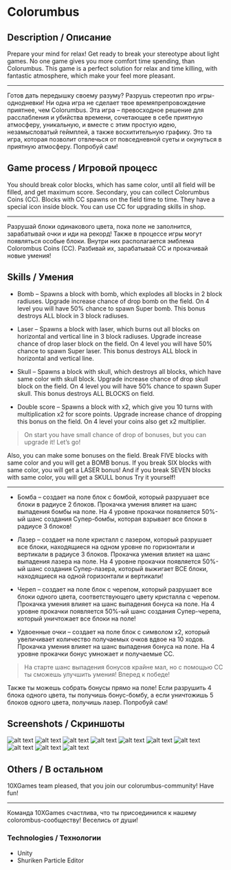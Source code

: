 # Colorumbus
## Description / Описание

Prepare your mind for relax! Get ready to break your stereotype about light games. No one game gives you more comfort time spending, than Colorumbus. This game is a perfect solution for relax and time killing, with fantastic atmosphere, which make your feel more pleasant.

---

Готов дать передышку своему разуму? Разрушь стереотип про игры-однодневки! Ни одна игра не сделает твое времяпрепровождение приятнее, чем Colorumbus. Эта игра – превосходное решение для расслабления и убийства времени, сочетающее в себе приятную атмосферу, уникальную, и вместе с этим простую идею, незамысловатый геймплей, а также восхитительную графику. Это та игра, которая позволит отвлечься от повседневной суеты и окунуться в приятную атмосферу. Попробуй сам!

## Game process / Игровой процесс

You should break color blocks, which has same color, until all field will be filled, and get maximum score. Secondary, you can collect Colorumbus Coins (CC). Blocks with CC spawns on the field time to time. They have a special icon inside block. You can use CC for upgrading skills in shop.

---

Разрушай блоки одинакового цвета, пока поле не заполнится, зарабатывай очки и иди на рекорд! Также в процессе игры могут появляться особые блоки. Внутри них располагается эмблема Colorombus Coins (CC). Разбивай их, зарабатывай CC и прокачивай новые умения!

## Skills / Умения

* Bomb – Spawns a block with bomb, which explodes all blocks in 2 block radiuses. Upgrade increase chance of drop bomb on the field. On 4 level you will have 50% chance to spawn Super bomb. This bonus destroys ALL block in 3 block radiuses.

* Laser – Spawns a block with laser, which burns out all blocks on horizontal and vertical line in 3 block radiuses. Upgrade increase chance of drop laser block on the field. On 4 level you will have 50% chance to spawn Super laser. This bonus destroys ALL block in horizontal and vertical line.

* Skull – Spawns a block with skull, which destroys all blocks, which have same color with skull block. Upgrade increase chance of drop skull block on the field. On 4 level you will have 50% chance to spawn Super skull. This bonus destroys ALL BLOCKS on field.

* Double score – Spawns a block with x2, which give you 10 turns with multiplication x2 for score points. Upgrade increase chance of dropping this bonus on the field. On 4 level your coins also get x2 multiplier.

> On start you have small chance of drop of bonuses, but you can upgrade it! Let’s go!

<aside class="success">
Also, you can make some bonuses on the field. Break FIVE blocks with same color and you will get a BOMB bonus. If you break SIX blocks with same color, you will get a LASER bonus! And if you break SEVEN blocks with same color, you will get a SKULL bonus Try it yourself!
</aside>

---

* Бомба – создает на поле блок с бомбой, который разрушает все блоки в радиусе 2 блоков. Прокачка умения влияет на шанс выпадения бомбы на поле. На 4 уровне прокачки появляется 50%-ый шанс создания Супер-бомбы, которая взрывает все блоки в радиусе 3 блоков!

* Лазер – создает на поле кристалл с лазером, который разрушает все блоки, находящиеся на одном уровне по горизонтали и вертикали в радиусе 3 блоков. Прокачка умения влияет на шанс выпадения лазера на поле. На 4 уровне прокачки появляется 50%-ый шанс создания Супер-лазера, который выжигает ВСЕ блоки, находящиеся на одной горизонтали и вертикали!

* Череп – создает на поле блок с черепом, который разрушает все блоки одного цвета, соответствующего цвету кристалла с черепом. Прокачка умения влияет на шанс выпадения бонуса на поле. На 4 уровне прокачки появляется 50%-ый шанс создания Супер-черепа, который уничтожает все блоки на поле!

* Удвоенные очки – создает на поле блок с символом х2, который увеличивает количество получаемых очков вдвое на 10 ходов. Прокачка умения влияет на шанс выпадения бонуса на поле. На 4 уровне прокачки бонус умножает и получаемые СС.

> На старте шанс выпадения бонусов крайне мал, но с помощью СС ты сможешь улучшить умения! Вперед к победе!

<aside class="success">
Также ты можешь собрать бонусы прямо на поле! Если разрушить 4 блока одного цвета, ты получишь бонус-бомбу, а если уничтожишь 5 блоков одного цвета, получишь лазер. Попробуй сам!
</aside>

## Screenshots / Скриншоты

![alt text](https://raw.github.com/CakeWalker1337/Colorumbus/master/github/screenshots/Screen1_en.jpg)
![alt text](https://raw.github.com/CakeWalker1337/Colorumbus/master/github/screenshots/Screen1_ru.jpg)
![alt text](https://raw.github.com/CakeWalker1337/Colorumbus/master/github/screenshots/Screen2_en.jpg)
![alt text](https://raw.github.com/CakeWalker1337/Colorumbus/master/github/screenshots/Screen3_ru.jpg)
![alt text](https://raw.github.com/CakeWalker1337/Colorumbus/master/github/screenshots/Screen3_en.jpg)
![alt text](https://raw.github.com/CakeWalker1337/Colorumbus/master/github/screenshots/Screen3_ru.jpg)
![alt text](https://raw.github.com/CakeWalker1337/Colorumbus/master/github/screenshots/Screen4_en.jpg)
![alt text](https://raw.github.com/CakeWalker1337/Colorumbus/master/github/screenshots/Screen4_ru.jpg)
![alt text](https://raw.github.com/CakeWalker1337/Colorumbus/master/github/screenshots/Screen5_en.jpg)
![alt text](https://raw.github.com/CakeWalker1337/Colorumbus/master/github/screenshots/Screen5_ru.jpg)

## Others / В остальном

10XGames team pleased, that you join our colorumbus-community! Have fun!

---

Команда 10XGames счастлива, что ты присоединился к нашему colorombus-сообществу! Веселись от души!

### Technologies / Технологии

* Unity
* Shuriken Particle Editor

